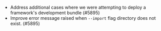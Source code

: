 - Address additional cases where we were attempting to deploy a framework's development bundle (#5895)
- Improve error message raised when `--import` flag directory does not exist. (#5895)
